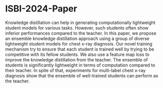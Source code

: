 # ISBI-2024-Paper

Knowledge distillation can help in generating computationally
lightweight student models for various tasks. However,
such students often show inferior performances compared
to the teacher. In this paper, we propose an ensemble
knowledge distillation approach using a group of diverse
lightweight student models for chest x-ray diagnosis. Our
novel training mechanism try to ensure that each student is
trained well by trying to be competitive with its fellow students.
We also use a feature map loss to improve the knowledge
distillation from the teacher. The ensemble of students
is significantly lightweight in terms of computation compared
to their teacher. In spite of that, experiments for multi-label
chest x-ray diagnosis show that the ensemble of well-trained
students can perform as the teacher.
